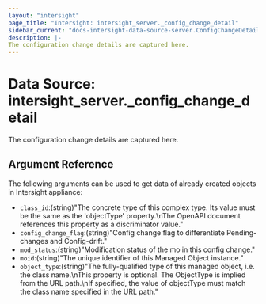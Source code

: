 ```yaml
---
layout: "intersight"
page_title: "Intersight: intersight_server._config_change_detail"
sidebar_current: "docs-intersight-data-source-server.ConfigChangeDetail"
description: |-
The configuration change details are captured here.
---
```


# Data Source: intersight_server._config_change_detail
The configuration change details are captured here.
## Argument Reference
The following arguments can be used to get data of already created objects in Intersight appliance:
* `class_id`:(string)"The concrete type of this complex type. Its value must be the same as the 'objectType' property.\nThe OpenAPI document references this property as a discriminator value."
* `config_change_flag`:(string)"Config change flag to differentiate Pending-changes and Config-drift."
* `mod_status`:(string)"Modification status of the mo in this config change."
* `moid`:(string)"The unique identifier of this Managed Object instance."
* `object_type`:(string)"The fully-qualified type of this managed object, i.e. the class name.\nThis property is optional. The ObjectType is implied from the URL path.\nIf specified, the value of objectType must match the class name specified in the URL path."
